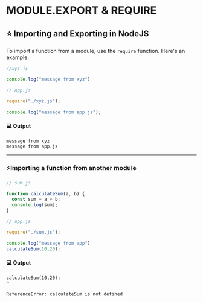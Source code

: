 # MODULE.EXPORT & REQUIRE

## ⭐ Importing and Exporting in NodeJS

To import a function from a module, use the `require` function. Here's an example:

```js
//xyz.js

console.log("message from xyz")
```

```js
// app.js

require("./xyz.js");

console.log("message from app.js");
```

#### 💻 Output
```cmd
message from xyz
message from app.js
```

---

### ⚡Importing a function from another module

```js
// sum.js

function calculateSum(a, b) {
  const sum = a + b;
  console.log(sum);
}
```

```js
// app.js

require("./sum.js");

console.log("message from app")
calculateSum(10,20);
```

#### 💻 Output

```cmd
calculateSum(10,20);
^

ReferenceError: calculateSum is not defined
```
